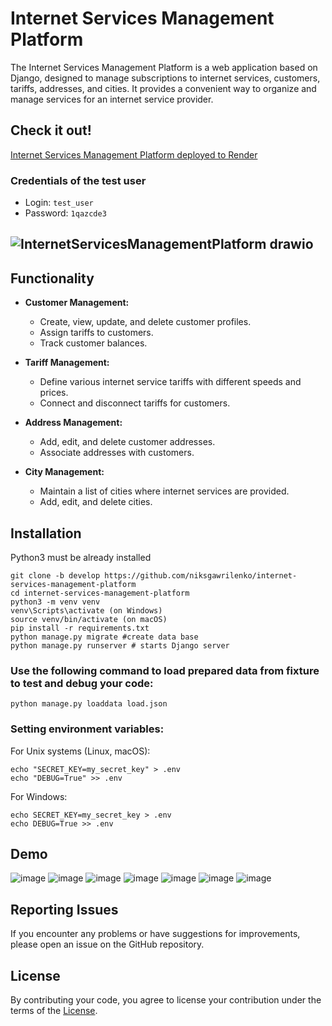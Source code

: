 # Internet Services Management Platform

The Internet Services Management Platform is a web application based on Django, designed to manage subscriptions to internet services, customers, tariffs, addresses, and cities. It provides a convenient way to organize and manage services for an internet service provider.

## Check it out!
[Internet Services Management Platform deployed to Render](https://internet-services-management-platform-isp.onrender.com)

### Credentials of the test user
  - Login: `test_user`
  - Password: `1qazcde3`

## ![InternetServicesManagementPlatform  drawio](https://github.com/niksgawrilenko/internet-services-management-platform/assets/90038040/e55d786d-98d8-472d-8559-46f8d8173b58)

## Functionality

- **Customer Management:**
  - Create, view, update, and delete customer profiles.
  - Assign tariffs to customers.
  - Track customer balances.

- **Tariff Management:**
  - Define various internet service tariffs with different speeds and prices.
  - Connect and disconnect tariffs for customers.

- **Address Management:**
  - Add, edit, and delete customer addresses.
  - Associate addresses with customers.

- **City Management:**
  - Maintain a list of cities where internet services are provided.
  - Add, edit, and delete cities.

## Installation

Python3 must be already installed


```shell
git clone -b develop https://github.com/niksgawrilenko/internet-services-management-platform
cd internet-services-management-platform
python3 -m venv venv
venv\Scripts\activate (on Windows)
source venv/bin/activate (on macOS)
pip install -r requirements.txt
python manage.py migrate #create data base
python manage.py runserver # starts Django server
```
### Use the following command to load prepared data from fixture to test and debug your code:
  
`python manage.py loaddata load.json`

### Setting environment variables:

For Unix systems (Linux, macOS):
```shell
echo "SECRET_KEY=my_secret_key" > .env
echo "DEBUG=True" >> .env
```
For Windows:
```shell
echo SECRET_KEY=my_secret_key > .env
echo DEBUG=True >> .env
```
## Demo
![image](https://github.com/niksgawrilenko/internet-services-management-platform/assets/90038040/590f49fc-3ce4-4103-86eb-b88ef184f187)
![image](https://github.com/niksgawrilenko/internet-services-management-platform/assets/90038040/2ace8e33-decd-486e-a645-58b70c9fdfe9)
![image](https://github.com/niksgawrilenko/internet-services-management-platform/assets/90038040/fc028341-f7f3-4c34-8bc0-87a5cd0506fa)
![image](https://github.com/niksgawrilenko/internet-services-management-platform/assets/90038040/92afc4db-a771-423a-9d22-7c2f8e4535db)
![image](https://github.com/niksgawrilenko/internet-services-management-platform/assets/90038040/9248dcaa-1d57-487b-8b5f-d62c1084b3b5)
![image](https://github.com/niksgawrilenko/internet-services-management-platform/assets/90038040/bc043ffe-53c3-4955-9e70-7b0d11f94bcb)
![image](https://github.com/niksgawrilenko/internet-services-management-platform/assets/90038040/d8f04ac2-6fbd-4cca-940a-29bc77657ebf)

## Reporting Issues
If you encounter any problems or have suggestions for improvements, please open an issue on the GitHub repository.

## License
By contributing your code, you agree to license your contribution under the terms of the [License](LICENSE.md).
